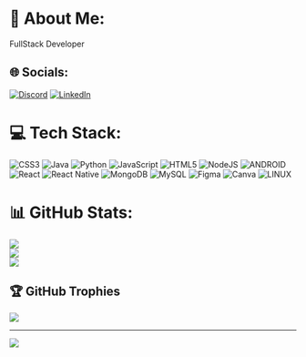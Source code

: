 # 💫 About Me:
FullStack Developer


## 🌐 Socials:
[![Discord](https://img.shields.io/badge/Discord-%237289DA.svg?logo=discord&logoColor=white)](https://discord.gg/#5200) [![LinkedIn](https://img.shields.io/badge/LinkedIn-%230077B5.svg?logo=linkedin&logoColor=white)](https://linkedin.com/in/abhishekugalmugale) 

# 💻 Tech Stack:
![CSS3](https://img.shields.io/badge/css3-%231572B6.svg?style=for-the-badge&logo=css3&logoColor=white) ![Java](https://img.shields.io/badge/java-%23ED8B00.svg?style=for-the-badge&logo=java&logoColor=white) ![Python](https://img.shields.io/badge/python-3670A0?style=for-the-badge&logo=python&logoColor=ffdd54) ![JavaScript](https://img.shields.io/badge/javascript-%23323330.svg?style=for-the-badge&logo=javascript&logoColor=%23F7DF1E) ![HTML5](https://img.shields.io/badge/html5-%23E34F26.svg?style=for-the-badge&logo=html5&logoColor=white) ![NodeJS](https://img.shields.io/badge/node.js-6DA55F?style=for-the-badge&logo=node.js&logoColor=white) ![ANDROID](https://img.shields.io/badge/android-%2320232a.svg?style=for-the-badge&logo=android&logoColor=%a4c639) ![React](https://img.shields.io/badge/react-%2320232a.svg?style=for-the-badge&logo=react&logoColor=%2361DAFB) ![React Native](https://img.shields.io/badge/react_native-%2320232a.svg?style=for-the-badge&logo=react&logoColor=%2361DAFB) ![MongoDB](https://img.shields.io/badge/MongoDB-%234ea94b.svg?style=for-the-badge&logo=mongodb&logoColor=white) ![MySQL](https://img.shields.io/badge/mysql-%2300f.svg?style=for-the-badge&logo=mysql&logoColor=white) 	![Figma](https://img.shields.io/badge/figma-%23F24E1E.svg?style=for-the-badge&logo=figma&logoColor=white) ![Canva](https://img.shields.io/badge/Canva-%2300C4CC.svg?style=for-the-badge&logo=Canva&logoColor=white) ![LINUX](https://img.shields.io/badge/Linux-FCC624?style=for-the-badge&logo=linux&logoColor=black)
# 📊 GitHub Stats:
![](https://github-readme-stats.vercel.app/api?username=AbhishekU19&theme=dark&hide_border=false&include_all_commits=true&count_private=false)<br/>
![](https://github-readme-streak-stats.herokuapp.com/?user=AbhishekU19&theme=dark&hide_border=false)<br/>
![](https://github-readme-stats.vercel.app/api/top-langs/?username=AbhishekU19&theme=dark&hide_border=false&include_all_commits=true&count_private=false&layout=compact)

## 🏆 GitHub Trophies
![](https://github-profile-trophy.vercel.app/?username=AbhishekU19&theme=radical&no-frame=false&no-bg=false&margin-w=4)

---
[![](https://visitcount.itsvg.in/api?id=AbhishekU19&icon=0&color=0)](https://visitcount.itsvg.in)

<!-- Proudly created with GPRM ( https://gprm.itsvg.in ) -->
